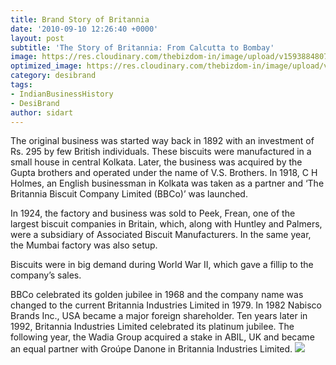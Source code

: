 ```yaml
---
title: Brand Story of Britannia
date: '2010-09-10 12:26:40 +0000'
layout: post
subtitle: 'The Story of Britannia: From Calcutta to Bombay'
image: https://res.cloudinary.com/thebizdom-in/image/upload/v1593884807/Britannia_pqrudx.png
optimized_image: https://res.cloudinary.com/thebizdom-in/image/upload/v1593884807/Britannia_pqrudx.png
category: desibrand
tags:
- IndianBusinessHistory
- DesiBrand
author: sidart
---
```


The original business was started way back in 1892 with an investment of Rs. 295 by few British individuals. These biscuits were manufactured in a small house in central Kolkata. 
Later, the business was acquired by the Gupta brothers and operated under the name of V.S. Brothers. 
In 1918, C H Holmes, an English businessman in Kolkata was taken as a partner and ‘The Britannia Biscuit Company Limited (BBCo)’ was launched. 

In 1924, the factory and business was sold to Peek, Frean, one of the largest biscuit companies in Britain, which, along with Huntley and Palmers, were a subsidiary  of Associated Biscuit Manufacturers. In the same year, the Mumbai factory was also setup. 

Biscuits were in big demand during World War II, which gave a fillip to the company’s sales. 

BBCo celebrated its golden jubilee in 1968 and the company name was changed to the current Britannia Industries Limited in 1979. 
In 1982 Nabisco Brands Inc., USA became a major foreign shareholder. Ten years later in 1992, Britannia Industries Limited celebrated its platinum jubilee. 
The following year, the Wadia Group acquired a stake in ABIL, UK and became an equal partner with Groúpe Danone in Britannia Industries Limited.
![](https://res.cloudinary.com/thebizdom-in/image/upload/v1594831441/0f34f1da-76e3-4972-bc04-b68cf92ecc49_cmpwkq.jpg)
